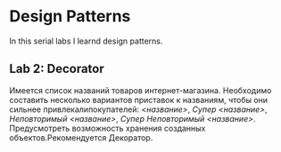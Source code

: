 # Design Patterns

In this serial labs I learnd design patterns.

## Lab 2: Decorator

Имеется   список   названий   товаров   интернет-магазина.   Необходимо составить несколько вариантов приставок к названиям, чтобы они сильнее привлекалипокупателей: *<название>*, *Супер <название>*, *Неповторимый <название>*, *Супер Неповторимый <название>*. Предусмотреть  возможность  хранения  созданных  объектов.Рекомендуется Декоратор.
